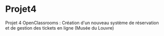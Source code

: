 # Projet4
Projet 4 OpenClassrooms : Création d'un nouveau système de réservation et de gestion des tickets en ligne (Musée du Louvre)
